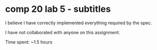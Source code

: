 # comp 20 lab 5 - subtitles

I believe I have correctly implemented everything required by the spec.

I have not collaborated with anyone on this assignment.

Time spent: ~1.5 hours

